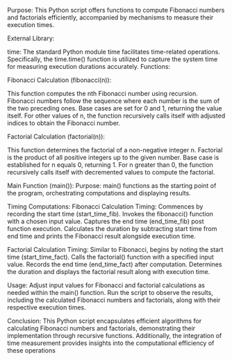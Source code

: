 <!--
 Copyright 2024 prans
 
 Licensed under the Apache License, Version 2.0 (the "License");
 you may not use this file except in compliance with the License.
 You may obtain a copy of the License at
 
     https://www.apache.org/licenses/LICENSE-2.0
 
 Unless required by applicable law or agreed to in writing, software
 distributed under the License is distributed on an "AS IS" BASIS,
 WITHOUT WARRANTIES OR CONDITIONS OF ANY KIND, either express or implied.
 See the License for the specific language governing permissions and
 limitations under the License.
-->
Purpose:
This Python script offers functions to compute Fibonacci numbers and factorials efficiently, accompanied by mechanisms to measure their execution times.

External Library:

time:
The standard Python module time facilitates time-related operations.
Specifically, the time.time() function is utilized to capture the system time for measuring execution durations accurately.
Functions:

Fibonacci Calculation (fibonacci(n)):

This function computes the nth Fibonacci number using recursion.
Fibonacci numbers follow the sequence where each number is the sum of the two preceding ones.
Base cases are set for 0 and 1, returning the value itself.
For other values of n, the function recursively calls itself with adjusted indices to obtain the Fibonacci number.

Factorial Calculation (factorial(n)):

This function determines the factorial of a non-negative integer n.
Factorial is the product of all positive integers up to the given number.
Base case is established for n equals 0, returning 1.
For n greater than 0, the function recursively calls itself with decremented values to compute the factorial.


Main Function (main()):
Purpose:
main() functions as the starting point of the program, orchestrating computations and displaying results.


Timing Computations:
Fibonacci Calculation Timing:
Commences by recording the start time (start_time_fib).
Invokes the fibonacci() function with a chosen input value.
Captures the end time (end_time_fib) post function execution.
Calculates the duration by subtracting start time from end time and prints the Fibonacci result alongside execution time.


Factorial Calculation Timing:
Similar to Fibonacci, begins by noting the start time (start_time_fact).
Calls the factorial() function with a specified input value.
Records the end time (end_time_fact) after computation.
Determines the duration and displays the factorial result along with execution time.


Usage:
Adjust input values for Fibonacci and factorial calculations as needed within the main() function.
Run the script to observe the results, including the calculated Fibonacci numbers and factorials, along with their respective execution times.


Conclusion:
This Python script encapsulates efficient algorithms for calculating Fibonacci numbers and factorials, demonstrating their implementation through recursive functions. Additionally, the integration of time measurement provides insights into the computational efficiency of these operations
 